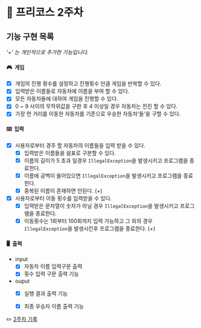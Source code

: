 # 🚗 프리코스 2주차 


##  기능 구현 목록
_'+' 는 개인적으로 추가한 기능입니다._
#### 🎮&nbsp; 게임
- [x] 게임의 진행 횟수를 설정하고 진행횟수 만큼 게임을 반복할 수 있다.
- [x] 입력받은 이름들로 자동차에 이름을 부여 할 수 있다.
- [x] 모든 자동차들에 대하여 게임을 진행할 수 있다.
- [x] 0 ~ 9 사이의 무작위값을 구한 후 4 이상일 경우 자동차는 전진 할 수 있다.
- [x] 가장 먼 거리를 이동한 자동차를 기준으로 우승한 자동차'들'을 구할 수 있다.
#### ⌨️&nbsp; 입력
- [x] 사용자로부터 경주 할 자동차의 이름들을 입력 받을 수 있다.
  - [x] 입력받은 이름들을 쉼표로 구분할 수 있다.
  - [x] 이름의 길이가 5 초과 일경우 `IllegalException`을 발생시키고 프로그램을 종료한다.
  - [x] 이름에 공백이 들어있으면 `IllegalException`을 발생시키고 프로그램을 종료한다.
  - [x] 중복된 이름이 존재하면 안된다. (+)
- [x] 사용자로부터 이동 횟수를 입력받을 수 있다.
  - [x] 입력받은 문자열이 숫자가 아닐 경우 `IllegalException`을 발생시키고 프로그램을 종료한다.
  - [x] 이동횟수는 1회부터 100회까지 입력 가능하고 그 외의 경우 `IllegalException`을 발생시킨후 프로그램을 종료한다. (+)
#### 🖥️&nbsp; 출력
- input
  - [x] 자동차 이름 입력구문 출력
  - [x] 횟수 입력 구문 출력 기능
- ouput
  - [x] 실행 결과 출력 기능
  - [x] 최종 우승자 이름 출력 기능


✏️&nbsp;[2주차 기록](https://goodchoii.notion.site/2-921adf1d51104a09b2302482a124c957)







 
 


  








